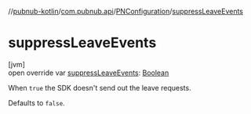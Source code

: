 //[pubnub-kotlin](../../../index.md)/[com.pubnub.api](../index.md)/[PNConfiguration](index.md)/[suppressLeaveEvents](suppress-leave-events.md)

# suppressLeaveEvents

[jvm]\
open override var [suppressLeaveEvents](suppress-leave-events.md): [Boolean](https://kotlinlang.org/api/latest/jvm/stdlib/kotlin/-boolean/index.html)

When `true` the SDK doesn't send out the leave requests.

Defaults to `false`.
